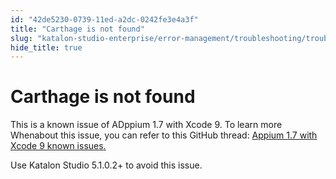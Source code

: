 ```yaml
---
id: "42de5230-0739-11ed-a2dc-0242fe3e4a3f"
title: "Carthage is not found"
slug: "katalon-studio-enterprise/error-management/troubleshooting/troubleshoot-mobile-automated-testing/carthage-is-not-found"
hide_title: true
---
```


# <a id="troubleshooting-5512" class="anchor_top_offset"/><a id="ariaid-title1" class="anchor_top_offset"/>Carthage is not found

<div xmlns="http://www.w3.org/1999/xhtml" className="bodydiv troubleSolution"><section className="section cause"><p className="p">This is a known issue of ADppium 1.7 with Xcode 9. To learn more Whenabout this issue, you can refer to this GitHub thread: <a className="xref j-external-link" href="https://github.com/appium/appium/issues/9344" target="_blank">Appium 1.7 with Xcode 9 known issues</a><a className="xref j-external-link" href="https://github.com/appium/appium/issues/9344" target="_blank">.</a></p></section><section className="section remedy"><div className="li step p"><span className="ph cmd">Use Katalon Studio 5.1.0.2+ to avoid this issue.</span></div></section></div>
